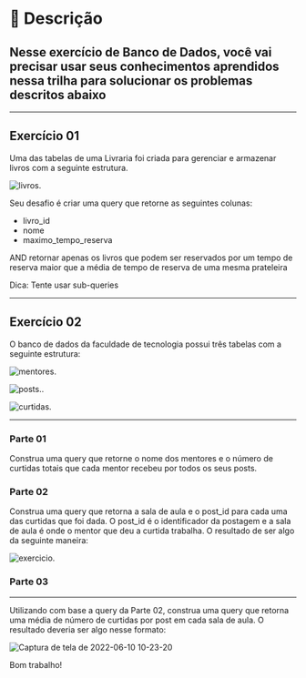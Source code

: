 # :ledger: Descrição

## Nesse exercício de Banco de Dados, você vai precisar usar seus conhecimentos aprendidos nessa trilha para solucionar os problemas descritos abaixo

---

## Exercício 01

Uma das tabelas de uma Livraria foi criada para gerenciar e armazenar livros com a seguinte estrutura.

![livros.](https://user-images.githubusercontent.com/83776617/173068929-24b9695a-6316-4083-b14e-74330991de29.png)

Seu desafio é criar uma query que retorne as seguintes colunas:

* livro_id
* nome
* maximo_tempo_reserva

AND retornar apenas os livros que podem ser reservados por um tempo de reserva maior que a média de tempo de reserva de uma mesma prateleira

Dica: Tente usar sub-queries

---

## Exercício 02

O banco de dados da faculdade de tecnologia possui três tabelas com a seguinte estrutura:

![mentores.](https://user-images.githubusercontent.com/83776617/173069157-78b2e2f5-caf6-41ff-9237-c2518c81af23.png)

![posts..](https://user-images.githubusercontent.com/83776617/173069356-4c9fae57-c49a-4402-8d88-976262f854be.png)

![curtidas.](https://user-images.githubusercontent.com/83776617/173069506-4fe72993-4c68-43bb-aa54-7896dbea7f16.png)

---

### Parte 01

Construa uma query que retorne o nome dos mentores e o número de curtidas totais que cada mentor recebeu por todos os seus posts.

### Parte 02

Construa uma query que retorna a sala de aula e o post_id para cada uma das curtidas que foi dada. O post_id é o identificador da postagem e a sala de aula é onde o mentor que deu a curtida trabalha. O resultado de ser algo da seguinte maneira:

![exercicio.](https://user-images.githubusercontent.com/83776617/173070060-c72c6d2f-9f64-4bb4-9070-3e643e0dcdb5.png)

### Parte 03

---

Utilizando com base a query da Parte 02, construa uma query que retorna uma média de número de curtidas por post em cada sala de aula.
O resultado deveria ser algo nesse formato:

![Captura de tela de 2022-06-10 10-23-20](https://user-images.githubusercontent.com/83776617/173074289-a2fd506a-30c6-4526-900c-38ba0079abfd.png)

Bom trabalho!
